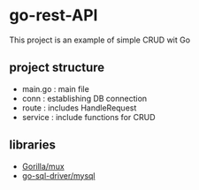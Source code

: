 # go-rest-API
This project is an example of simple CRUD wit Go
## project structure
- main.go : main file
- conn    : establishing DB connection
- route   : includes HandleRequest
- service : include functions for CRUD
## libraries
- [Gorilla/mux](https://github.com/gorilla/mux)
- [go-sql-driver/mysql](https://github.com/go-sql-driver/mysql)
